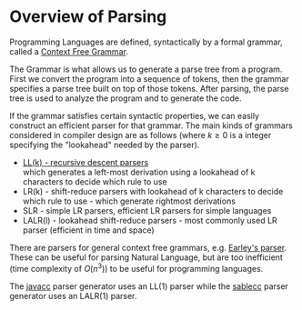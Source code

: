 # Overview of Parsing

Programming Languages are defined, syntactically by a formal grammar, called a [Context Free Grammar](./CFG.md).

The Grammar is what allows us to generate a parse tree from a program. First we convert the program into a sequence of tokens,
then the grammar specifies a parse tree built on top of those tokens. After parsing, the parse tree is used to analyze the program
and to generate the code.

If the grammar satisfies certain syntactic properties, we can easily construct an efficient parser for that grammar.
The main kinds of grammars considered in compiler design are as follows (where $k\ge 0$ is a integer specifying the "lookahead" needed by the parser).
* [LL(k) - recursive descent parsers](./recursive_descent.md)  
  which generates a left-most derivation using a lookahead of k characters to decide which rule to use
* LR(k) - shift-reduce parsers with lookahead of k characters to decide which rule to use - which generate rightmost derivations
* SLR - simple LR parsers, efficient LR parsers for simple languages
* LALR(l) - lookahead shift-reduce parsers - most commonly used LR parser (efficient in time and space)

There are parsers for general context free grammars, e.g. [Earley's parser](https://en.wikipedia.org/wiki/Earley_parser).
These can be useful for parsing Natural Language, but are too inefficient (time complexity of $O(n^3)$) to be useful for programming languages.

The [javacc](https://javacc.github.io/javacc/) parser generator uses an LL(1) parser
while the [sablecc](https://sablecc.org/) parser generator uses an LALR(1) parser.

  



